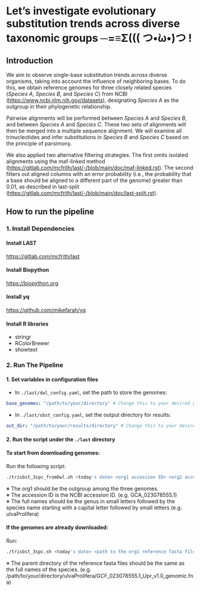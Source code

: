 # Let’s investigate evolutionary substitution trends across diverse taxonomic groups ─=≡Σ((( つ•̀ω•́)つ !

## Introduction
We aim to observe single-base substitution trends across diverse organisms, taking into account the influence of neighboring bases. To do this, we obtain reference genomes for three closely related species (_Species A_, _Species B_, and _Species C_) from NCBI (https://www.ncbi.nlm.nih.gov/datasets), designating _Species A_ as the outgroup in their phylogenetic relationship.

Pairwise alignments will be performed between _Species A_ and _Species B_, and between _Species A_ and _Species C_. These two sets of alignments will then be merged into a multiple sequence alignment. We will examine all trinucleotides and infer substitutions in _Species B_ and _Species C_ based on the principle of parsimony.

We also applied two alternative filtering strategies. The first omits isolated alignments using the maf-linked method (https://gitlab.com/mcfrith/last/-/blob/main/doc/maf-linked.rst). The second filters out aligned columns with an error probability (i.e., the probability that a base should be aligned to a different part of the genome) greater than 0.01, as described in last-split (https://gitlab.com/mcfrith/last/-/blob/main/doc/last-split.rst).

## How to run the pipeline

### 1. Install Dependencies
#### Install LAST
https://gitlab.com/mcfrith/last
#### Install Biopython
https://biopython.org
#### Install yq
https://github.com/mikefarah/yq
#### Install R libraries
* stringr
* RColorBrewer
* showtext

### 2. Run The Pipeline
#### 1. Set variables in configuration files
* In `./last/dwl_config.yaml`, set the path to store the genomes:
```yaml
base_genomes: "/path/to/your/directory" # Change this to your desired genome storage path
```
* In `./last/sbst_config.yaml`, set the output directory for results:
```yaml
out_dir: "/path/to/your/results/directory" # Change this to your desired output path
```
#### 2. Run the script under the `./last` directory  

#### To start from downloading genomes:
Run the following script:
```bash
./trisbst_3spc_fromDwl.sh <today's date> <org1 accession ID> <org2 accession ID> <org3 accession ID> <org1 full name> <org2 full name> <org3 full name>
```
※ The org1 should be the outgroup among the three genomes.  
※ The accession ID is the NCBI accession ID. (e.g. GCA_023078555.1)  
※ The full names should be the genus in small letters followed by the species name starting with a capital letter followed by small letters (e.g. ulvaProlifera)  
#### If the genomes are already downloaded:
Run:
```bash
./trisbst_3spc.sh <today's date> <path to the org1 reference fasta file> <path to the org2 reference fasta file> <path to the org3 reference fasta file>
```
※ The parent directory of the reference fasta files should be the same as the full names of the species. (e.g. /path/to/your/directory/ulvaProlifera/GCF_023078555.1_Upr_v1.0_genomic.fna)